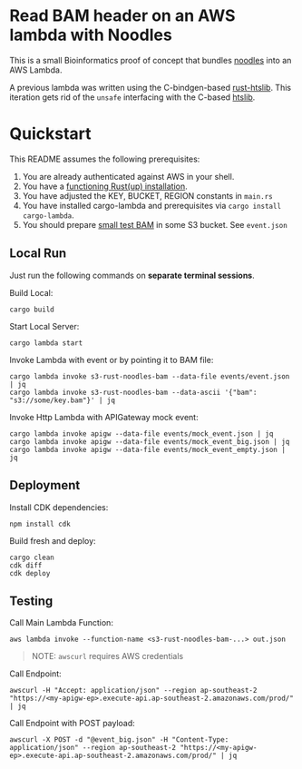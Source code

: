 # Read BAM header on an AWS lambda with Noodles

This is a small Bioinformatics proof of concept that bundles [noodles](http://github.com/zaeleus/noodles) into an AWS Lambda.

A previous lambda was written using the C-bindgen-based [rust-htslib](https://github.com/brainstorm/s3-rust-htslib-bam). This iteration gets rid of the `unsafe` interfacing with the C-based [htslib](https://github.com/samtools/htslib).

# Quickstart

This README assumes the following prerequisites:

1. You are already authenticated against AWS in your shell.
2. You have a [functioning Rust(up) installation](https://rustup.rs/).
3. You have adjusted the KEY, BUCKET, REGION constants in `main.rs`
4. You have installed cargo-lambda and prerequisites via `cargo install cargo-lambda`.
5. You should prepare [small test BAM](https://github.com/umccr/ega-submit/tree/master/test) in some S3 bucket. See `event.json`

## Local Run

Just run the following commands on **separate terminal sessions**.

Build Local:
```
cargo build
```

Start Local Server:
```
cargo lambda start
```

Invoke Lambda with event or by pointing it to BAM file:
```
cargo lambda invoke s3-rust-noodles-bam --data-file events/event.json | jq
cargo lambda invoke s3-rust-noodles-bam --data-ascii '{"bam": "s3://some/key.bam"}' | jq
```

Invoke Http Lambda with APIGateway mock event:

```
cargo lambda invoke apigw --data-file events/mock_event.json | jq
cargo lambda invoke apigw --data-file events/mock_event_big.json | jq
cargo lambda invoke apigw --data-file events/mock_event_empty.json | jq
```

## Deployment

Install CDK dependencies:

```
npm install cdk
```

Build fresh and deploy:
```
cargo clean
cdk diff
cdk deploy
```


## Testing

Call Main Lambda Function:
```
aws lambda invoke --function-name <s3-rust-noodles-bam-...> out.json
```

> NOTE: `awscurl` requires AWS credentials

Call Endpoint:
```
awscurl -H "Accept: application/json" --region ap-southeast-2 "https://<my-apigw-ep>.execute-api.ap-southeast-2.amazonaws.com/prod/" | jq
```

Call Endpoint with POST payload:
```
awscurl -X POST -d "@event_big.json" -H "Content-Type: application/json" --region ap-southeast-2 "https://<my-apigw-ep>.execute-api.ap-southeast-2.amazonaws.com/prod/" | jq
```
